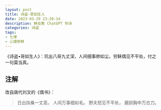 ```yaml
---
layout: post
title: 诗盗·哥如生人
date: 2023-03-29 23:20:14
description: 稣在教 ChatGPT 写诗
categories: 诗盗
tags:
- 七律
- 心理邪稣
---
```

《诗盗•哥如生人》：坑出八哥九丈深，人间细事缈如尘。穷稣偶见不平处，付之一句莫当真。

## 注解

改自唐代刘叉的《偶书》：

> 日出扶桑一丈高，
> 人间万事细如毛。
> 野夫怒见不平处，
> 磨损胸中万古刀。
